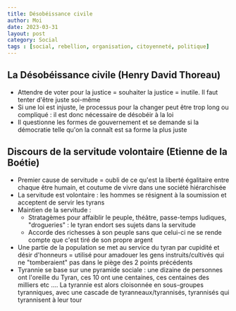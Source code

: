 ```yaml
---
title: Désobéissance civile
author: Moi
date: 2023-03-31
layout: post
category: Social
tags : [social, rebellion, organisation, citoyenneté, politique]
---
```


## La Désobéissance civile (Henry David Thoreau)
- Attendre de voter pour la justice = souhaiter la justice = inutile. Il faut tenter d'être juste soi-même
- Si une loi est injuste, le processus pour la changer peut être trop long ou compliqué : il est donc nécessaire de désobéir à la loi
- Il questionne les formes de gouvernement et se demande si la démocratie telle qu'on la connaît est sa forme la plus juste

## Discours de la servitude volontaire (Etienne de la Boétie)
- Premier cause de servitude = oubli de ce qu'est la liberté égalitaire entre chaque être humain, et coutume de vivre dans une société hiérarchisée
- La servitude est volontaire : les hommes se résignent à la soumission et acceptent de servir les tyrans
- Maintien de la servitude :
	+ Stratagèmes pour affaiblir le peuple, théâtre, passe-temps ludiques, "drogueries" : le tyran endort ses sujets dans la servitude
	+ Accorde des richesses à son peuple sans que celui-ci ne se rende compte que c'est tiré de son propre argent
- Une partie de la population se met au service du tyran par cupidité et désir d'honneurs = utilisé pour amadouer les gens instruits/cultivés qui ne "tomberaient" pas dans le piège des 2 points précédents
- Tyrannie se base sur une pyramide sociale : une dizaine de personnes ont l'oreille du Tyran, ces 10 ont une centaines, ces centaines des milliers etc .... La tyrannie est alors cloisonnée en sous-groupes tyranniques, avec une cascade de tyranneaux/tyrannisés, tyrannisés qui tyrannisent à leur tour